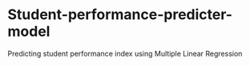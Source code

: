 # Student-performance-predicter-model
Predicting student performance index using Multiple Linear Regression
